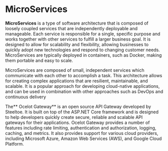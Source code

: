 # MicroServices
**MicroServices** is a type of software architecture that is composed of loosely coupled services that are independently deployable and manageable. Each service is responsible for a single, specific purpose and works together with other services to fulfill a larger business goal. It is designed to allow for scalability and flexibility, allowing businesses to quickly adopt new technologies and respond to changing customer needs. MicroServices are typically deployed in containers, such as Docker, making them portable and easy to scale.

MicroServices are composed of small, independent services which communicate with each other to accomplish a task. This architecture allows for creating complex applications that are resilient, maintainable, and scalable. It is a popular approach for developing cloud-native applications, and can be used in combination with other approaches such as DevOps and continuous delivery


The** Ocelot Gateway** is an open source API Gateway developed by Steeltoe. It is built on top of the ASP.NET Core framework and is designed to help developers quickly create secure, reliable and scalable API gateways for their applications. Ocelot Gateway provides a number of features including rate limiting, authentication and authorization, logging, caching, and metrics. It also provides support for various cloud providers, including Microsoft Azure, Amazon Web Services (AWS), and Google Cloud Platform.
